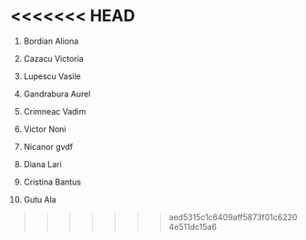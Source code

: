 
<<<<<<< HEAD
=======
1. Bordian Aliona

2. Cazacu Victoria

3. Lupescu Vasile

4. Gandrabura Aurel

5. Crimneac Vadim

6. Victor Noni

7. Nicanor gvdf

8. Diana Lari

9. Cristina Bantus

10. Gutu Ala

>>>>>>> aed5315c1c6409aff5873f01c62204e511dc15a6
